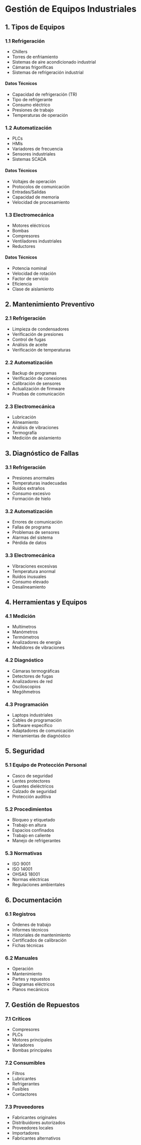 # Gestión de Equipos Industriales

## 1. Tipos de Equipos

### 1.1 Refrigeración
- Chillers
- Torres de enfriamiento
- Sistemas de aire acondicionado industrial
- Cámaras frigoríficas
- Sistemas de refrigeración industrial

#### Datos Técnicos
- Capacidad de refrigeración (TR)
- Tipo de refrigerante
- Consumo eléctrico
- Presiones de trabajo
- Temperaturas de operación

### 1.2 Automatización
- PLCs
- HMIs
- Variadores de frecuencia
- Sensores industriales
- Sistemas SCADA

#### Datos Técnicos
- Voltajes de operación
- Protocolos de comunicación
- Entradas/Salidas
- Capacidad de memoria
- Velocidad de procesamiento

### 1.3 Electromecánica
- Motores eléctricos
- Bombas
- Compresores
- Ventiladores industriales
- Reductores

#### Datos Técnicos
- Potencia nominal
- Velocidad de rotación
- Factor de servicio
- Eficiencia
- Clase de aislamiento

## 2. Mantenimiento Preventivo

### 2.1 Refrigeración
- Limpieza de condensadores
- Verificación de presiones
- Control de fugas
- Análisis de aceite
- Verificación de temperaturas

### 2.2 Automatización
- Backup de programas
- Verificación de conexiones
- Calibración de sensores
- Actualización de firmware
- Pruebas de comunicación

### 2.3 Electromecánica
- Lubricación
- Alineamiento
- Análisis de vibraciones
- Termografía
- Medición de aislamiento

## 3. Diagnóstico de Fallas

### 3.1 Refrigeración
- Presiones anormales
- Temperaturas inadecuadas
- Ruidos extraños
- Consumo excesivo
- Formación de hielo

### 3.2 Automatización
- Errores de comunicación
- Fallas de programa
- Problemas de sensores
- Alarmas del sistema
- Pérdida de datos

### 3.3 Electromecánica
- Vibraciones excesivas
- Temperatura anormal
- Ruidos inusuales
- Consumo elevado
- Desalineamiento

## 4. Herramientas y Equipos

### 4.1 Medición
- Multímetros
- Manómetros
- Termómetros
- Analizadores de energía
- Medidores de vibraciones

### 4.2 Diagnóstico
- Cámaras termográficas
- Detectores de fugas
- Analizadores de red
- Osciloscopios
- Megóhmetros

### 4.3 Programación
- Laptops industriales
- Cables de programación
- Software específico
- Adaptadores de comunicación
- Herramientas de diagnóstico

## 5. Seguridad

### 5.1 Equipo de Protección Personal
- Casco de seguridad
- Lentes protectores
- Guantes dieléctricos
- Calzado de seguridad
- Protección auditiva

### 5.2 Procedimientos
- Bloqueo y etiquetado
- Trabajo en altura
- Espacios confinados
- Trabajo en caliente
- Manejo de refrigerantes

### 5.3 Normativas
- ISO 9001
- ISO 14001
- OHSAS 18001
- Normas eléctricas
- Regulaciones ambientales

## 6. Documentación

### 6.1 Registros
- Órdenes de trabajo
- Informes técnicos
- Historiales de mantenimiento
- Certificados de calibración
- Fichas técnicas

### 6.2 Manuales
- Operación
- Mantenimiento
- Partes y repuestos
- Diagramas eléctricos
- Planos mecánicos

## 7. Gestión de Repuestos

### 7.1 Críticos
- Compresores
- PLCs
- Motores principales
- Variadores
- Bombas principales

### 7.2 Consumibles
- Filtros
- Lubricantes
- Refrigerantes
- Fusibles
- Contactores

### 7.3 Proveedores
- Fabricantes originales
- Distribuidores autorizados
- Proveedores locales
- Importadores
- Fabricantes alternativos

